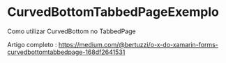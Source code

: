 # CurvedBottomTabbedPageExemplo

Como utilizar CurvedBottom no TabbedPage

Artigo completo : https://medium.com/@bertuzzi/o-x-do-xamarin-forms-curvedbottomtabbedpage-168df2641531
